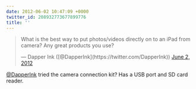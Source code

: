 ```yaml
---
date: 2012-06-02 10:47:09 +0000
twitter_id: 208932773677899776
title: ''
---
```


<blockquote class="twitter-tweet"><p lang="en" dir="ltr">What is the best way to put photos/videos directly on to an iPad from camera?  Any great products you use?</p>&mdash; Dapper Ink ([@DapperInk](https://twitter.com/DapperInk)) <a href="https://twitter.com/DapperInk/status/208850869280702464?ref_src=twsrc%5Etfw">June 2, 2012</a></blockquote>
<script async src="https://platform.twitter.com/widgets.js" charset="utf-8"></script>

[@DapperInk](https://twitter.com/DapperInk) tried the camera connection kit? Has a USB port and SD card reader.
